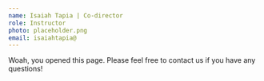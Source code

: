 ```yaml
---
name: Isaiah Tapia | Co-director
role: Instructor
photo: placeholder.png
email: isaiahtapia@
---
```


Woah, you opened this page. Please feel free to contact us if you have any questions!
